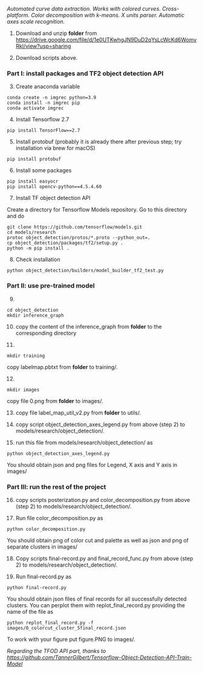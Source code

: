*Automated curve data extraction. Works with colored curves. Cross-platform. Color decomposition with k-means. X units parser. Automatic axes scale recognition.*

1. Download and unzip **folder** from https://drive.google.com/file/d/1e0UTKwhgJN9DuD2qYsLcWcKd6WomvRkl/view?usp=sharing

2. Download scripts above.

### Part I: install packages and TF2 object detection API

3. Create anaconda variable
```
conda create -n imgrec python=3.9
conda install -n imgrec pip
conda activate imgrec
```
4. Install Tensorflow 2.7
```
pip install TensorFlow==2.7
```
5. Install protobuf (probably it is already there after previous step; try installation via brew for macOS)
```
pip install protobuf
```
6. Install some packages
```
pip install easyocr
pip install opencv-python==4.5.4.60
```
7. Install TF object detection API

Create a directory for Tensorflow Models repository. Go to this directory and do
```
git clone https://github.com/tensorflow/models.git
cd models/research
protoc object_detection/protos/*.proto --python_out=.
cp object_detection/packages/tf2/setup.py .
python -m pip install .
```
8. Check installation
```
python object_detection/builders/model_builder_tf2_test.py
```

### Part II: use pre-trained model

9. 
```
cd object_detection
mkdir inference_graph
```
10. copy the content of the inference_graph from **folder** to the corresponding directory

11.
``` 
mkdir training 
```
copy labelmap.pbtxt from **folder** to training/.

12. 
```
mkdir images
```
copy file 0.png from **folder** to images/.

13. copy file label_map_util_v2.py from **folder** to utils/.

14. copy script object_detection_axes_legend.py from above (step 2) to  models/research/object_detection/.

15. run this file from models/research/object_detection/ as
```
python object_detection_axes_legend.py
```
You should obtain json and png files for Legend, X axis and Y axis in images/

### Part III: run the rest of the project

16. copy scripts posterization.py and color_decomposition.py from above (step 2) to models/research/object_detection/.

17. Run file color_decomposition.py as
```
python color_decomposition.py
```
You should obtain png of color cut and palette as well as json and png of separate clusters in images/

18. Copy scripts final-record.py and final_record_func.py from above (step 2) to models/research/object_detection/.

19. Run final-record.py as
```
python final-record.py 
```
You should obtain json files of final records for all successfully detected clusters.
You can perplot them with replot_final_record.py providing the name of the file as
```
python replot_final_record.py -f images/0_colorcut_cluster_5final_record.json
```
To work with your figure put figure.PNG to images/.

*Regarding the TFOD API part, thanks to https://github.com/TannerGilbert/Tensorflow-Object-Detection-API-Train-Model*
